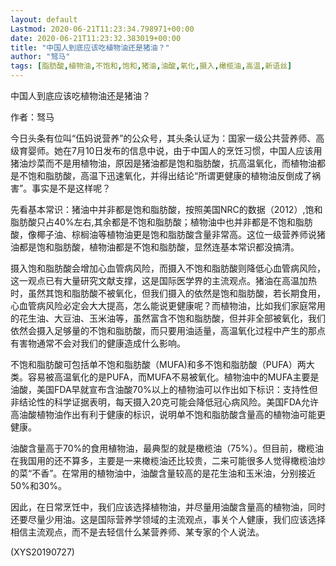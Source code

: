 ```yaml
---
layout: default
Lastmod: 2020-06-21T11:23:34.798971+00:00
date: 2020-06-21T11:23:32.383019+00:00
title: "中国人到底应该吃植物油还是猪油？"
author: "驽马"
tags: [脂肪酸,植物油,不饱和,饱和,猪油,油酸,氧化,摄入,橄榄油,高温,新语丝]
---
```


中国人到底应该吃植物油还是猪油？

作者：驽马

今日头条有位叫“伍妈说营养”的公众号，其头条认证为：国家一级公共营养师、高级育婴师。她在7月10日发布的信息中说，由于中国人的烹饪习惯，中国人应该用猪油炒菜而不是用植物油，原因是猪油都是饱和脂肪酸，抗高温氧化，而植物油都是不饱和脂肪酸，高温下迅速氧化，并得出结论“所谓更健康的植物油反倒成了祸害”。事实是不是这样呢？

先看基本常识：猪油中并非都是饱和脂肪酸，按照美国NRC的数据（2012）,饱和脂肪酸只占40%左右,其余都是不饱和脂肪酸；植物油中也并非都是不饱和脂肪酸，像椰子油、棕榈油等植物油更是饱和脂肪酸含量非常高。这位一级营养师说猪油都是饱和脂肪酸，植物油都是不饱和脂肪酸，显然连基本常识都没搞清。

摄入饱和脂肪酸会增加心血管病风险，而摄入不饱和脂肪酸则降低心血管病风险，这一观点已有大量研究文献支撑，这是国际医学界的主流观点。猪油在高温加热时，虽然其饱和脂肪酸不被氧化，但我们摄入的依然是饱和脂肪酸，若长期食用，心血管病风险必定会大大提高，怎么能说更健康呢？而植物油，比如我们家庭常用的花生油、大豆油、玉米油等，虽然富含不饱和脂肪酸，但并非全部被氧化，我们依然会摄入足够量的不饱和脂肪酸，而只要用油适量，高温氧化过程中产生的那点有害物通常不会对我们的健康造成什么影响。

不饱和脂肪酸可包括单不饱和脂肪酸（MUFA)和多不饱和脂肪酸（PUFA）两大类。容易被高温氧化的是PUFA，而MUFA不易被氧化。植物油中的MUFA主要是油酸，美国FDA早就宣布含油酸70%以上的植物油可以作出如下标识：支持性但非结论性的科学证据表明，每天摄入20克可能会降低冠心病风险。美国FDA允许高油酸植物油作出有利于健康的标识，说明单不饱和脂肪酸含量高的植物油可能更健康。

油酸含量高于70%的食用植物油，最典型的就是橄榄油（75%）。但目前，橄榄油在我国用的还不算多，主要是一来橄榄油还比较贵，二来可能很多人觉得橄榄油炒的菜“不香”。在常用的植物油中，油酸含量较高的是花生油和玉米油，分别接近50%和30%。

因此，在日常烹饪中，我们应该选择植物油，并尽量用油酸含量高的植物油，同时还要尽量少用油。这是国际营养学领域的主流观点，事关个人健康，我们应该选择相信主流观点，而不是去轻信什么某营养师、某专家的个人说法。

(XYS20190727)

